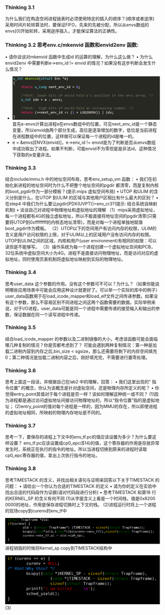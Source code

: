 ### Thinking 3.1
为什么我们在构造空闲进程链表时必须使用特定的插入的顺序？(顺序或者逆序)
采用时间片轮转算法时，要保证FIFO，先来的先被分配，所以从envs数组的envs[0]开始轮转，采用逆序插入，才能保证算法的正确性。

### Thinking 3.2 思考env.c/mkenvid 函数和envid2env 函数:
• 请你谈谈对mkenvid 函数中生成id 的运算的理解，为什么这么做？
• 为什么envid2env 中需要判断e->env_id != envid 的情况？如果没有这步判断会发生什么情况？

 - ![mkenvid函数][1]
 首先e-envs计算出进程e在envs数组中的位置，可见next_env_id是一个静态变量，所以envid由两个部分生成，高位是逐渐增加的数字，低位是当前进程在进程数组中的位置，这样做可以保证每一个进程的id是唯一的。
 -  e = &envs[ENVX(envid)]，e->env_id != envid是为了判断是否从envs数组中成功取出了进程。如果不判断，可能envid不为零但是是非法id，这种情况下获取的e变量非法。

  [1]: ./images/1525183977557.jpg
  
 ### Thinking 3.3
结合include/mmu.h 中的地址空间布局，思考env_setup_vm 函数：
• 我们在初始化新进程的地址空间时为什么不把整个地址空间的pgdir 都清零，而是复制内核的boot_pgdir作为一部分模板？(提示:mips 虚拟空间布局)
• UTOP 和ULIM 的含义分别是什么，在UTOP 到ULIM 的区域与其他用户区相比有什么最大的区别？
• 在step4 中我们为什么要让pgdir[PDX(UVPT)]=env_cr3?(提示: 结合系统自映射机制)
• 谈谈自己对进程中物理地址和虚拟地址的理解
（1）mips采用虚拟地址，每一个进程都有4G的独立虚拟地址，所以不能直接将地址空间的pgdir清零(只需要将UTOP到0xffffffff的内核态地址清零)，而是对每一个进程单独地赋值boot_pgdir作为模板。
（2）UTOP以下的空间用户有访问内存的权限，ULIM的含义是用户访问权限的上限，对于ULIM以上的区域用户没有访问内存的权限。UTOP到ULIM之间的区域，内核和用户(user environment)有相同的权限：可以读但是不能够写。
（3）操作系统为每一个进程创建一个虚拟地址空间和PCB，32位系统中虚拟空间大小为4G。进程不是直接访问物理地址，而是访问对应的虚拟地址，同时使用页表机制将虚拟地址映射到实际的物理地址。

### Thinking 3.4 
思考user_data 这个参数的作用。没有这个参数可不可以？为什么？（如果你能说明哪些应用场景中可能会应用这种设计就更好了。可以举一个实际的库中的例子）
user_data函数用于在load_icode_mapper和load_elf文件之间传递参数。如果没有这个参数，那么不容易区别不同进程之间这两个函数需要的数据。实际举例来说，对于I/O进程，user_data可能是同一个进程中需要传递的接受输入和输出的参数，保证数据在同一个读写进程中传递。

### Thinking 3.5 
结合load_icode_mapper 的参数以及二进制镜像的大小，考虑该函数可能会面临哪几种复制的情况？你是否都考虑到了？ 
可能会遇到两种复制情况：第一种是加载二进制内容到内存之后,bin_size < sgsize，那么还需要将剩下的内存空间填充0；第二种情况是加载二进制内容之后，刚好填充完，不需要进行置零处理。

### Thinking 3.6 
思考上面这一段话，并根据自己在lab2 中的理解，回答：
• 我们这里出现的” 指令位置” 的概念，你认为该概念是针对虚拟空间，还是物理内存所定义的呢？
• 你觉得entry_point其值对于每个进程是否一样？该如何理解这种统一或不同？
(1)因为进程都是通过访问虚拟地址间接访问物理地址的，所以“指令位置”指的是虚拟地址；
(2)entry_point的值对每个进程是一样的，因为MMU的存在，所以即使进程的虚拟地址相同，所映射的物理内存地址是不同的。

### Thinking 3.7 
思考一下，要保存的进程上下文中的env_tf.pc的值应该设置为多少？为什么要这样设置？
env_tf.pc应该设置成cp0_epc($14)的值，这个寄存器的作用是存放异常发生时，系统正在执行的指令的地址。所以当进程切换到原来的进程时读取cp0_epc寄存器的值，拿出上次执行指令的地址。


### Thinking 3.8 
思考TIMESTACK 的含义，并找出相关语句与证明来回答以下关于TIMESTACK 的问题：
• 请给出一个你认为合适的TIMESTACK 的定义
• 请为你的定义在实验中找出合适的代码段作为证据(请对代码段进行分析)
• 思考TIMESTACK 和第18 行的KERNEL_SP 的含义有何不同
(1)从字面含义上看是一个时间栈，值是0x8200 0000的地址，作用是保存进程切换时上下文的栈。
(2)进程运行时将上一个进程的现场copy到curenv的env_tf中

![env_run函数](./images/1525663901413.jpg)
进程销毁的时候将Kernel_sp copy到TIMESTACK结构中

![env_destroy函数](./images/1525663875741.jpg)
(3)

